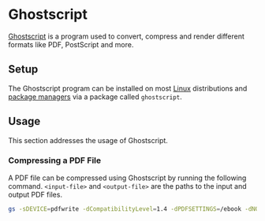 # Ghostscript

[Ghostscript](https://ghostscript.com) is a program used to convert, compress and render different
formats like PDF, PostScript and more.

## Setup

The Ghostscript program can be installed on most [Linux](/wiki/linux.md) distributions and
[package managers](/wiki/linux/package_manager.md) via a package called `ghostscript`.

## Usage

This section addresses the usage of Ghostscript.

### Compressing a PDF File

A PDF file can be compressed using Ghostscript by running the following command.
`<input-file>` and `<output-file>` are the paths to the input and output PDF files.

```sh
gs -sDEVICE=pdfwrite -dCompatibilityLevel=1.4 -dPDFSETTINGS=/ebook -dNOPAUSE -dQUIET -dBATCH -sOutputFile=<output-file> <input-file>
```
